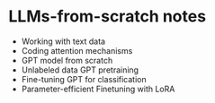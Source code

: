 # LLMs-from-scratch notes

- Working with text data
- Coding attention mechanisms
- GPT model from scratch
- Unlabeled data GPT pretraining
- Fine-tuning GPT for classification
- Parameter-efficient Finetuning with LoRA
